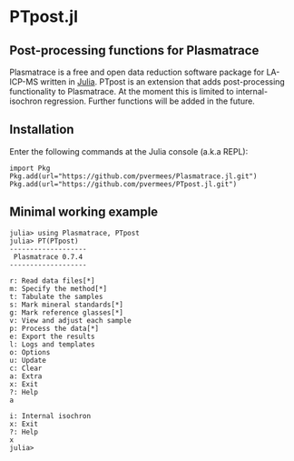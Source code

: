 # PTpost.jl

## Post-processing functions for Plasmatrace

Plasmatrace is a free and open data reduction software package for
LA-ICP-MS written in [Julia](https://julialang.org/). PTpost is an
extension that adds post-processing functionality to Plasmatrace.  At
the moment this is limited to internal-isochron regression. Further
functions will be added in the future.

## Installation

Enter the following commands at the Julia console (a.k.a REPL):

```
import Pkg
Pkg.add(url="https://github.com/pvermees/Plasmatrace.jl.git")
Pkg.add(url="https://github.com/pvermees/PTpost.jl.git")
```

## Minimal working example

```
julia> using Plasmatrace, PTpost
julia> PT(PTpost)
-------------------
 Plasmatrace 0.7.4
-------------------

r: Read data files[*]
m: Specify the method[*]
t: Tabulate the samples
s: Mark mineral standards[*]
g: Mark reference glasses[*]
v: View and adjust each sample
p: Process the data[*]
e: Export the results
l: Logs and templates
o: Options
u: Update
c: Clear
a: Extra
x: Exit
?: Help
a

i: Internal isochron
x: Exit
?: Help
x
julia> 
```